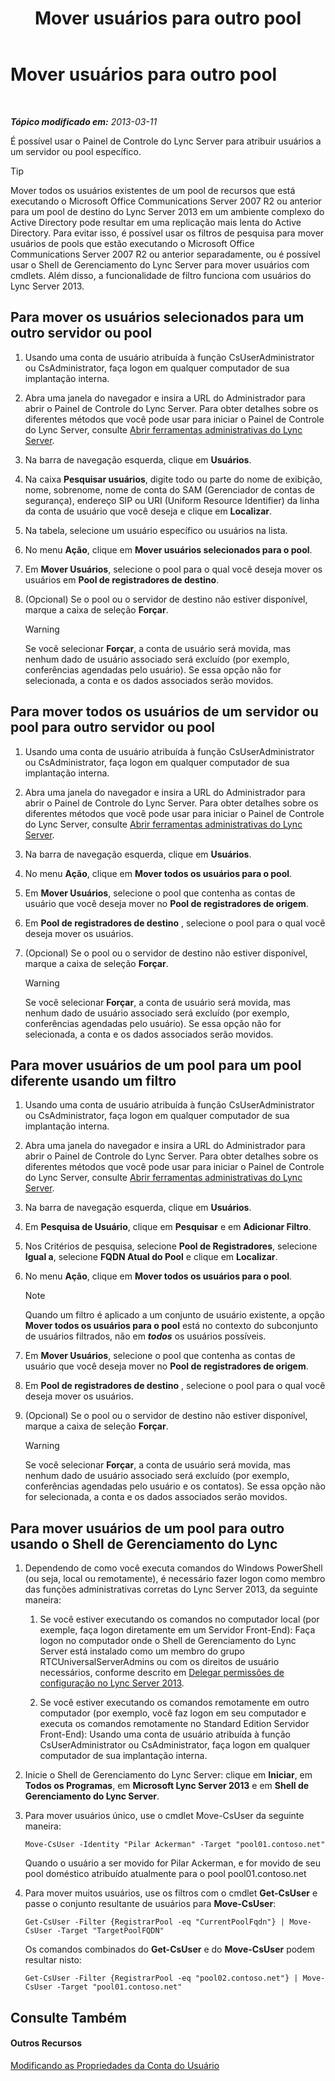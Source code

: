 ﻿---
title: Mover usuários para outro pool
TOCTitle: Mover usuários para outro pool
ms:assetid: e7b4968c-0e9d-4d56-b5f1-9edf0f7206f8
ms:mtpsurl: https://technet.microsoft.com/pt-br/library/Gg182600(v=OCS.15)
ms:contentKeyID: 49308451
ms.date: 05/19/2016
mtps_version: v=OCS.15
ms.translationtype: HT
---

# Mover usuários para outro pool

 

_**Tópico modificado em:** 2013-03-11_

É possível usar o Painel de Controle do Lync Server para atribuir usuários a um servidor ou pool específico.


> [!TIP]
> Mover todos os usuários existentes de um pool de recursos que está executando o Microsoft Office Communications Server 2007 R2 ou anterior para um pool de destino do Lync Server 2013 em um ambiente complexo do Active Directory pode resultar em uma replicação mais lenta do Active Directory. Para evitar isso, é possível usar os filtros de pesquisa para mover usuários de pools que estão executando o Microsoft Office Communications Server 2007 R2 ou anterior separadamente, ou é possível usar o Shell de Gerenciamento do Lync Server para mover usuários com cmdlets. Além disso, a funcionalidade de filtro funciona com usuários do Lync Server 2013.



## Para mover os usuários selecionados para um outro servidor ou pool

1.  Usando uma conta de usuário atribuída à função CsUserAdministrator ou CsAdministrator, faça logon em qualquer computador de sua implantação interna.

2.  Abra uma janela do navegador e insira a URL do Administrador para abrir o Painel de Controle do Lync Server. Para obter detalhes sobre os diferentes métodos que você pode usar para iniciar o Painel de Controle do Lync Server, consulte [Abrir ferramentas administrativas do Lync Server](lync-server-2013-open-lync-server-administrative-tools.md).

3.  Na barra de navegação esquerda, clique em **Usuários**.

4.  Na caixa **Pesquisar usuários**, digite todo ou parte do nome de exibição, nome, sobrenome, nome de conta do SAM (Gerenciador de contas de segurança), endereço SIP ou URI (Uniform Resource Identifier) da linha da conta de usuário que você deseja e clique em **Localizar**.

5.  Na tabela, selecione um usuário específico ou usuários na lista.

6.  No menu **Ação**, clique em **Mover usuários selecionados para o pool**.

7.  Em **Mover Usuários**, selecione o pool para o qual você deseja mover os usuários em **Pool de registradores de destino**.

8.  (Opcional) Se o pool ou o servidor de destino não estiver disponível, marque a caixa de seleção **Forçar**.
    

    > [!WARNING]
    > Se você selecionar <STRONG>Forçar</STRONG>, a conta de usuário será movida, mas nenhum dado de usuário associado será excluído (por exemplo, conferências agendadas pelo usuário). Se essa opção não for selecionada, a conta e os dados associados serão movidos.



## Para mover todos os usuários de um servidor ou pool para outro servidor ou pool

1.  Usando uma conta de usuário atribuída à função CsUserAdministrator ou CsAdministrator, faça logon em qualquer computador de sua implantação interna.

2.  Abra uma janela do navegador e insira a URL do Administrador para abrir o Painel de Controle do Lync Server. Para obter detalhes sobre os diferentes métodos que você pode usar para iniciar o Painel de Controle do Lync Server, consulte [Abrir ferramentas administrativas do Lync Server](lync-server-2013-open-lync-server-administrative-tools.md).

3.  Na barra de navegação esquerda, clique em **Usuários**.

4.  No menu **Ação**, clique em **Mover todos os usuários para o pool**.

5.  Em **Mover Usuários**, selecione o pool que contenha as contas de usuário que você deseja mover no **Pool de registradores de origem**.

6.  Em **Pool de registradores de destino** , selecione o pool para o qual você deseja mover os usuários.

7.  (Opcional) Se o pool ou o servidor de destino não estiver disponível, marque a caixa de seleção **Forçar**.
    

    > [!WARNING]
    > Se você selecionar <STRONG>Forçar</STRONG>, a conta de usuário será movida, mas nenhum dado de usuário associado será excluído (por exemplo, conferências agendadas pelo usuário). Se essa opção não for selecionada, a conta e os dados associados serão movidos.



## Para mover usuários de um pool para um pool diferente usando um filtro

1.  Usando uma conta de usuário atribuída à função CsUserAdministrator ou CsAdministrator, faça logon em qualquer computador de sua implantação interna.

2.  Abra uma janela do navegador e insira a URL do Administrador para abrir o Painel de Controle do Lync Server. Para obter detalhes sobre os diferentes métodos que você pode usar para iniciar o Painel de Controle do Lync Server, consulte [Abrir ferramentas administrativas do Lync Server](lync-server-2013-open-lync-server-administrative-tools.md).

3.  Na barra de navegação esquerda, clique em **Usuários**.

4.  Em **Pesquisa de Usuário**, clique em **Pesquisar** e em **Adicionar Filtro**.

5.  Nos Critérios de pesquisa, selecione **Pool de Registradores**, selecione **Igual a**, selecione **FQDN Atual do Pool** e clique em **Localizar**.

6.  No menu **Ação**, clique em **Mover todos os usuários para o pool**.
    
    > [!NOTE]  
    > Quando um filtro é aplicado a um conjunto de usuário existente, a opção <strong>Mover todos os usuários para o pool</strong> está no contexto do subconjunto de usuários filtrados, não em <strong><em>todos</em></strong> os usuários possíveis.

7.  Em **Mover Usuários**, selecione o pool que contenha as contas de usuário que você deseja mover no **Pool de registradores de origem**.

8.  Em **Pool de registradores de destino** , selecione o pool para o qual você deseja mover os usuários.

9.  (Opcional) Se o pool ou o servidor de destino não estiver disponível, marque a caixa de seleção **Forçar**.
    

    > [!WARNING]
    > Se você selecionar <STRONG>Forçar</STRONG>, a conta de usuário será movida, mas nenhum dado de usuário associado será excluído (por exemplo, conferências agendadas pelo usuário e os contatos). Se essa opção não for selecionada, a conta e os dados associados serão movidos.



## Para mover usuários de um pool para outro usando o Shell de Gerenciamento do Lync

1.  Dependendo de como você executa comandos do Windows PowerShell (ou seja, local ou remotamente), é necessário fazer logon como membro das funções administrativas corretas do Lync Server 2013, da seguinte maneira:
    
    1.  Se você estiver executando os comandos no computador local (por exemple, faça logon diretamente em um Servidor Front-End): Faça logon no computador onde o Shell de Gerenciamento do Lync Server está instalado como um membro do grupo RTCUniversalServerAdmins ou com os direitos de usuário necessários, conforme descrito em [Delegar permissões de configuração no Lync Server 2013](lync-server-2013-delegate-setup-permissions.md).
    
    2.  Se você estiver executando os comandos remotamente em outro computador (por exemplo, você faz logon em seu computador e executa os comandos remotamente no Standard Edition Servidor Front-End): Usando uma conta de usuário atribuída à função CsUserAdministrator ou CsAdministrator, faça logon em qualquer computador de sua implantação interna.

2.  Inicie o Shell de Gerenciamento do Lync Server: clique em **Iniciar**, em **Todos os Programas**, em **Microsoft Lync Server 2013** e em **Shell de Gerenciamento do Lync Server**.

3.  Para mover usuários único, use o cmdlet Move-CsUser da seguinte maneira:
    
        Move-CsUser -Identity "Pilar Ackerman" -Target "pool01.contoso.net"
    
    Quando o usuário a ser movido for Pilar Ackerman, e for movido de seu pool doméstico atribuído atualmente para o pool pool01.contoso.net

4.  Para mover muitos usuários, use os filtros com o cmdlet **Get-CsUser** e passe o conjunto resultante de usuários para **Move-CsUser**:
    
        Get-CsUser -Filter {RegistrarPool -eq "CurrentPoolFqdn"} | Move-CsUser -Target "TargetPoolFQDN"
    
    Os comandos combinados do **Get-CsUser** e do **Move-CsUser** podem resultar nisto:
    
        Get-CsUser -Filter {RegistrarPool -eq "pool02.contoso.net"} | Move-CsUser -Target "pool01.contoso.net"

## Consulte Também

#### Outros Recursos

[Modificando as Propriedades da Conta do Usuário](lync-server-2013-modifying-user-account-properties.md)


